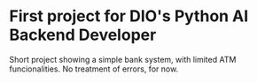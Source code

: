 # First project for DIO's Python AI Backend Developer
Short project showing a simple bank system, with limited ATM funcionalities.
No treatment of errors, for now.
